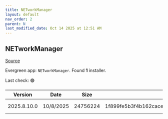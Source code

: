 ```yaml
---
title: NETworkManager
layout: default
nav_order: 2
parent: N
last_modified_date: Oct 14 2025 at 12:51 AM
---
```


## NETworkManager

[Source](https://github.com/BornToBeRoot/NETworkManager)

Evergreen app: `NETworkManager`. Found **1** installer.

Last check: 🟢

| Version     | Date      | Size     | Sha256                                                           | Architecture | InstallerType | Type | URI                                                                                                                                                                                                                                    |
| ----------- | --------- | -------- | ---------------------------------------------------------------- | ------------ | ------------- | ---- | -------------------------------------------------------------------------------------------------------------------------------------------------------------------------------------------------------------------------------------- |
| 2025.8.10.0 | 10/8/2025 | 24756224 | 1f899fe5b3f4b162caced4e933b3033734995d5ca6ad95f6bace5bb5ab63a6ac | x86          | Default       | msi  | [https://github.com/BornToBeRoot/NETworkManager/releases/download/2025.8.10.0/NETworkManager_2025.8.10.0_Setup.msi](https://github.com/BornToBeRoot/NETworkManager/releases/download/2025.8.10.0/NETworkManager_2025.8.10.0_Setup.msi) |
